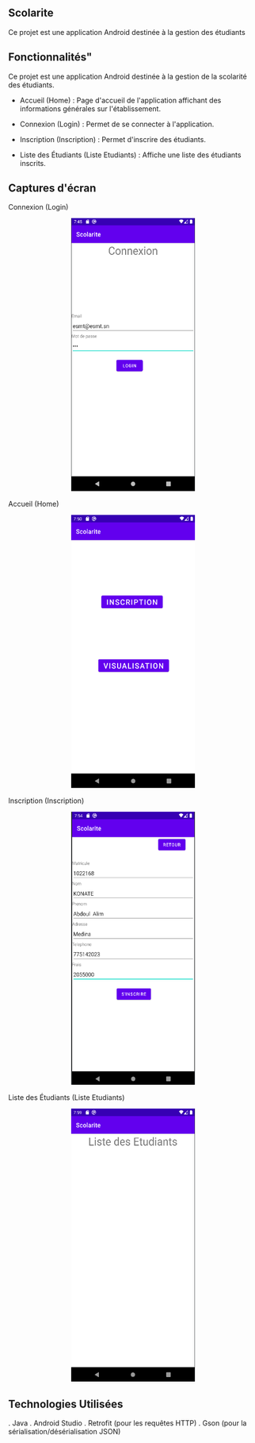 ## Scolarite
Ce projet est une application Android destinée à la gestion des étudiants


## Fonctionnalités"

Ce projet est une application Android destinée à la gestion de la scolarité des étudiants.

 - Accueil (Home) : Page d'accueil de l'application affichant des informations générales sur l'établissement.

 - Connexion (Login) : Permet de se connecter à l'application.

 - Inscription (Inscription) : Permet d'inscrire des étudiants.

 - Liste des Étudiants (Liste Etudiants) : Affiche une liste des étudiants inscrits.

## Captures d'écran

Connexion (Login)


<p align="center">
<img src="img.png" style="width: 250px; max-width: 100%; height: 550px;" title="Click to enlarge picture" />
</p>



Accueil (Home)

<p align="center">
<img src="img_1.png" style="width: 250px; max-width: 100%; height: 550px;" title="Click to enlarge picture" />
</p>


Inscription (Inscription)

<p align="center">
<img src="img_2.png" style="width: 250px; max-width: 100%; height: 550px;" title="Click to enlarge picture" />
</p>




Liste des Étudiants (Liste Etudiants)

<p align="center">
<img src="img_3.png" style="width: 250px; max-width: 100%; height: 550px;" title="Click to enlarge picture" />
</p>

## Technologies Utilisées 
. Java
. Android Studio
. Retrofit (pour les requêtes HTTP)
. Gson (pour la sérialisation/désérialisation JSON)
